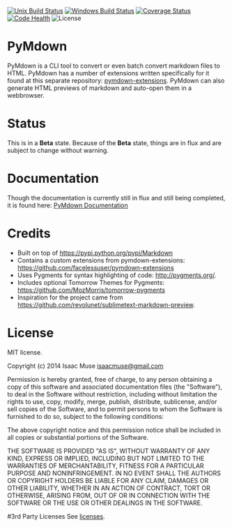 [![Unix Build Status][travis-image]][travis-link]
[![Windows Build Status][appveyor-image]][appveyor-link]
[![Coverage Status][coveralls-image]][coveralls-link]
[![Code Health][landscape-image]][landscape-link]
![License][license-image]

# PyMdown
PyMdown is a CLI tool to convert or even batch convert markdown files to HTML.  PyMdown has a number of extensions written specifically for it found at this separate repository: [pymdown-extensions](https://github.com/facelessuser/pymdown-extensions).  PyMdown can also generate HTML previews of markdown and auto-open them in a webbrowser.

# Status
This is in a **Beta** state.  Because of the **Beta** state, things are in flux and are subject to change without warning.

# Documentation
Though the documentation is currently still in flux and still being completed, it is found here: [PyMdown Documentation](http://facelessuser.github.io/PyMdown/)

# Credits
- Built on top of https://pypi.python.org/pypi/Markdown
- Contains a custom extensions from pymdown-extensions: https://github.com/facelessuser/pymdown-extensions
- Uses Pygments for syntax highlighting of code: http://pygments.org/.
- Includes optional Tomorrow Themes for Pygments: https://github.com/MozMorris/tomorrow-pygments
- Inspiration for the project came from https://github.com/revolunet/sublimetext-markdown-preview.

# License
MIT license.

Copyright (c) 2014 Isaac Muse <isaacmuse@gmail.com>

Permission is hereby granted, free of charge, to any person obtaining a copy of this software and associated documentation files (the "Software"), to deal in the Software without restriction, including without limitation the rights to use, copy, modify, merge, publish, distribute, sublicense, and/or sell copies of the Software, and to permit persons to whom the Software is furnished to do so, subject to the following conditions:

The above copyright notice and this permission notice shall be included in all copies or substantial portions of the Software.

THE SOFTWARE IS PROVIDED "AS IS", WITHOUT WARRANTY OF ANY KIND, EXPRESS OR IMPLIED, INCLUDING BUT NOT LIMITED TO THE WARRANTIES OF MERCHANTABILITY, FITNESS FOR A PARTICULAR PURPOSE AND NONINFRINGEMENT. IN NO EVENT SHALL THE AUTHORS OR COPYRIGHT HOLDERS BE LIABLE FOR ANY CLAIM, DAMAGES OR OTHER LIABILITY, WHETHER IN AN ACTION OF CONTRACT, TORT OR OTHERWISE, ARISING FROM, OUT OF OR IN CONNECTION WITH THE SOFTWARE OR THE USE OR OTHER DEALINGS IN THE SOFTWARE.

#3rd Party Licenses
See [licenses](https://github.com/facelessuser/PyMdown/blob/master/data/licenses.txt).

[coveralls-image]: https://img.shields.io/coveralls/facelessuser/PyMdown/master.svg
[coveralls-link]: https://coveralls.io/r/facelessuser/PyMdown
[travis-image]: https://img.shields.io/travis/facelessuser/PyMdown/master.svg?label=Unix%20Build
[travis-link]: https://travis-ci.org/facelessuser/PyMdown
[appveyor-image]: https://img.shields.io/appveyor/ci/facelessuser/PyMdown/master.svg?label=Windows%20Build
[appveyor-link]: https://ci.appveyor.com/project/facelessuser/pymdown
[license-image]: https://img.shields.io/badge/license-MIT-blue.svg
[landscape-image]: https://landscape.io/github/facelessuser/PyMdown/master/landscape.svg?style=flat
[landscape-link]: https://landscape.io/github/facelessuser/PyMdown/master
